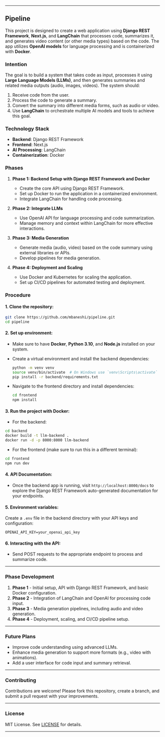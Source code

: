 
---

## **Pipeline**

This project is designed to create a web application using **Django REST Framework**, **Next.js**, and **LangChain** that processes code, summarizes it, and generates video content (or other media types) based on the code. The app utilizes **OpenAI models** for language processing and is containerized with **Docker**.

### **Intention**

The goal is to build a system that takes code as input, processes it using **Large Language Models (LLMs)**, and then generates summaries and related media outputs (audio, images, videos). The system should:

1. Receive code from the user.
2. Process the code to generate a summary.
3. Convert the summary into different media forms, such as audio or video.
4. Use **LangChain** to orchestrate multiple AI models and tools to achieve this goal.

### **Technology Stack**

- **Backend**: Django REST Framework
- **Frontend**: Next.js
- **AI Processing**: LangChain
- **Containerization**: Docker

### **Phases**

1. **Phase 1: Backend Setup with Django REST Framework and Docker**
   - Create the core API using Django REST Framework.
   - Set up Docker to run the application in a containerized environment.
   - Integrate LangChain for handling code processing.

2. **Phase 2: Integrate LLMs**
   - Use OpenAI API for language processing and code summarization.
   - Manage memory and context within LangChain for more effective interactions.

3. **Phase 3: Media Generation**
   - Generate media (audio, video) based on the code summary using external libraries or APIs.
   - Develop pipelines for media generation.

4. **Phase 4: Deployment and Scaling**
   - Use Docker and Kubernetes for scaling the application.
   - Set up CI/CD pipelines for automated testing and deployment.

### **Procedure**

#### 1. **Clone the repository:**

```bash
git clone https://github.com/mbaneshi/pipeline.git
cd pipeline
```

#### 2. **Set up environment:**

- Make sure to have **Docker**, **Python 3.10**, and **Node.js** installed on your system.
- Create a virtual environment and install the backend dependencies:

  ```bash
  python -m venv venv
  source venv/bin/activate  # On Windows use `venv\Scripts\activate`
  pip install -r backend/requirements.txt
  ```

- Navigate to the frontend directory and install dependencies:

  ```bash
  cd frontend
  npm install
  ```

#### 3. **Run the project with Docker:**

- For the backend:

```bash
cd backend
docker build -t llm-backend .
docker run -d -p 8000:8000 llm-backend
```

- For the frontend (make sure to run this in a different terminal):

```bash
cd frontend
npm run dev
```

#### 4. **API Documentation:**

- Once the backend app is running, visit `http://localhost:8000/docs` to explore the Django REST Framework auto-generated documentation for your endpoints.

#### 5. **Environment variables:**

Create a `.env` file in the backend directory with your API keys and configuration:

```
OPENAI_API_KEY=your_openai_api_key
```

#### 6. **Interacting with the API:**

- Send POST requests to the appropriate endpoint to process and summarize code.

---

### **Phase Development**

1. **Phase 1** - Initial setup, API with Django REST Framework, and basic Docker configuration.
2. **Phase 2** - Integration of LangChain and OpenAI for processing code input.
3. **Phase 3** - Media generation pipelines, including audio and video generation.
4. **Phase 4** - Deployment, scaling, and CI/CD pipeline setup.

---

### **Future Plans**

- Improve code understanding using advanced LLMs.
- Enhance media generation to support more formats (e.g., video with animations).
- Add a user interface for code input and summary retrieval.

---

### **Contributing**

Contributions are welcome! Please fork this repository, create a branch, and submit a pull request with your improvements.

---

### **License**

MIT License. See [LICENSE](LICENSE) for details.

---
